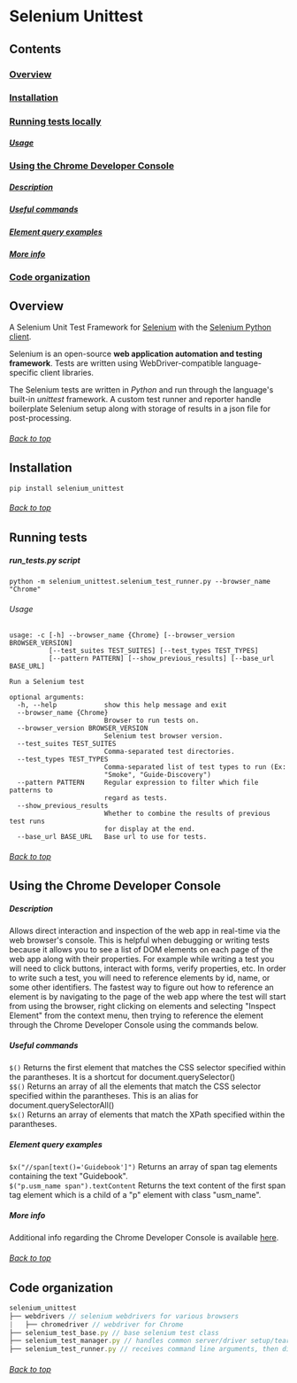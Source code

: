 Selenium Unittest
=================
Contents
--------
### [Overview](#overview-1)
### [Installation](#installation-1)
### [Running tests locally](#running-tests-1)
##### [Usage](usage-1)
### [Using the Chrome Developer Console](#using-the-chrome-developer-console-1)
##### [Description](#description-1)
##### [Useful commands](#useful-commands-1)
##### [Element query examples](#element-query-examples-1)
##### [More info](#more-info-1)
### [Code organization](#code-organization-1)

Overview
--------
A Selenium Unit Test Framework for [Selenium](http://www.seleniumhq.org/) with the [Selenium Python client](https://selenium-python.readthedocs.org/index.html).

Selenium is an open-source **web application automation and testing framework**.  Tests are written using WebDriver-compatible language-specific client libraries.

The Selenium tests are written in *Python* and run through the language's built-in *unittest* framework.  A custom test runner and reporter handle boilerplate Selenium setup along with storage of results in a json file for post-processing.

###### [Back to top](#contents)

Installation
------------
```
pip install selenium_unittest
```

###### [Back to top](#contents)

Running tests
-------------

##### run_tests.py script
`python -m selenium_unittest.selenium_test_runner.py --browser_name "Chrome"`

###### Usage
```
usage: -c [-h] --browser_name {Chrome} [--browser_version BROWSER_VERSION]
          [--test_suites TEST_SUITES] [--test_types TEST_TYPES]
          [--pattern PATTERN] [--show_previous_results] [--base_url BASE_URL]

Run a Selenium test

optional arguments:
  -h, --help            show this help message and exit
  --browser_name {Chrome}
                        Browser to run tests on.
  --browser_version BROWSER_VERSION
                        Selenium test browser version.
  --test_suites TEST_SUITES
                        Comma-separated test directories.
  --test_types TEST_TYPES
                        Comma-separated list of test types to run (Ex:
                        "Smoke", "Guide-Discovery")
  --pattern PATTERN     Regular expression to filter which file patterns to
                        regard as tests.
  --show_previous_results
                        Whether to combine the results of previous test runs
                        for display at the end.
  --base_url BASE_URL   Base url to use for tests.
```

###### [Back to top](#contents)

Using the Chrome Developer Console
----------------------------------

##### Description
Allows direct interaction and inspection of the web app in real-time via the web browser's console.  This is helpful when debugging or writing tests because it allows you to see a list of DOM elements on each page of the web app along with their properties.  For example while writing a test you will need to click buttons, interact with forms, verify properties, etc.  In order to write such a test, you will need to reference elements by id, name, or some other identifiers.  The fastest way to figure out how to reference an element is by navigating to the page of the web app where the test will start from using the browser, right clicking on elements and selecting "Inspect Element" from the context menu, then trying to reference the element through the Chrome Developer Console using the commands below.

##### Useful commands

```$()``` Returns the first element that matches the CSS selector specified within the parantheses. It is a shortcut for document.querySelector()<br />
```$$()``` Returns an array of all the elements that match the CSS selector specified within the parantheses. This is an alias for document.querySelectorAll()<br />
```$x()``` Returns an array of elements that match the XPath specified within the parantheses.<br />

##### Element query examples
```$x("//span[text()='Guidebook']")``` Returns an array of span tag elements containing the text "Guidebook".<br />
```$("p.usm_name span").textContent``` Returns the text content of the first span tag element which is a child of a "p" element with class "usm_name".

##### More info
Additional info regarding the Chrome Developer Console is available [here](https://developer.chrome.com/devtools/docs/console).

###### [Back to top](#contents)

Code organization
-----------------
```js
selenium_unittest
├── webdrivers // selenium webdrivers for various browsers
|   ├── chromedriver // webdriver for Chrome
├── selenium_test_base.py // base selenium test class
├── selenium_test_manager.py // handles common server/driver setup/teardown
├── selenium_test_runner.py // receives command line arguments, then discovers and runs appium tests
```

###### [Back to top](#contents)
